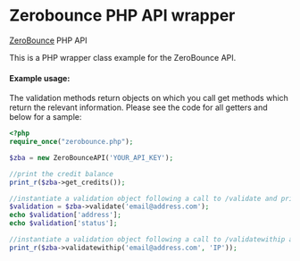 Zerobounce PHP API wrapper
=====================

[ZeroBounce](https://www.zerobounce.net) PHP API

This is a PHP wrapper class example for the ZeroBounce API.

#### Example usage:

The validation methods return objects on which you call get methods which return the relevant information. Please see the code for all getters and below for a sample:

```php
<?php
require_once("zerobounce.php");

$zba = new ZeroBounceAPI('YOUR_API_KEY');

//print the credit balance
print_r($zba->get_credits());

//instantiate a validation object following a call to /validate and print individual elements
$validation = $zba->validate('email@address.com');
echo $validation['address'];
echo $validation['status'];

//instantiate a validation object following a call to /validatewithip and print the whole object
print_r($zba->validatewithip('email@address.com', 'IP'));
```
